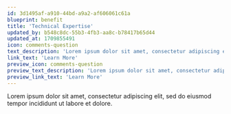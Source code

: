 ```yaml
---
id: 3d1495af-a910-44bd-a9a2-af606061c61a
blueprint: benefit
title: 'Technical Expertise'
updated_by: b548c8dc-55b3-4fb3-aa8c-b78417b65d44
updated_at: 1709855491
icon: comments-question
text_description: 'Lorem ipsum dolor sit amet, consectetur adipiscing elit, sed do eiusmod tempor incididunt ut labore et dolore.'
link_text: 'Learn More'
preview_icon: comments-question
preview_text_description: 'Lorem ipsum dolor sit amet, consectetur adipiscing elit, sed do eiusmod tempor incididunt ut labore et dolore.'
preview_link_text: 'Learn More'
---
```

Lorem ipsum dolor sit amet, consectetur adipiscing elit, sed do eiusmod tempor incididunt ut labore et dolore.